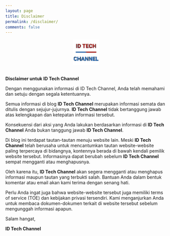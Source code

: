```yaml
---
layout: page
title: Disclaimer
permalink: /disclaimer/
comments: false
---
```


<!-- start post -->

<div class="separator" style="clear: both; text-align: center;"><img border="0" data-original-height="80" data-original-width="80" height="80" src="https://raw.githubusercontent.com/mwnsofficial/idtechannel/main/assets/images/logo.png" official.png" width="80" /></a></div><br>
<p><b>Disclaimer untuk ID Tech Channel</b></p>
<p>Dengan menggunakan informasi di ID Tech Channel, Anda telah memahami dan setuju dengan segala ketentuannya.</p>
<p>Semua informasi di blog <b>ID Tech Channel</b> merupakan informasi semata dan ditulis dengan sejujur-jujurnya. <b>ID Tech Channel</b> tidak bertanggung jawab atas kelengkapan dan ketepatan informasi tersebut.</p>
<p>Konsekuensi dari aksi yang Anda lakukan berdasarkan informasi di <b>ID Tech Channel</b> Anda bukan tanggung jawab <b>ID Tech Channel</b>.</p>
<p>Di blog ini terdapat tautan-tautan menuju website lain. Meski <b>ID Tech Channel</b> telah berusaha untuk mencantumkan tautan website-website paling terpercaya di bidangnya, kontennya berada di bawah kendali pemilik website tersebut. Informasinya dapat berubah sebelum <b>ID Tech Channel</b> sempat mengganti atau menghapusnya.</p>
<p>Oleh karena itu, <b>ID Tech Channel</b> akan segera mengganti atau menghapus informasi maupun tautan yang terbukti salah. Bantuan Anda dalam bentuk komentar atau email akan kami terima dengan senang hati.</p>
<p>Perlu Anda ingat juga bahwa website-website tersebut juga memiliki terms of service (TOE) dan kebijakan privasi tersendiri. Kami menganjurkan Anda untuk membaca dokumen-dokumen terkait di website tersebut sebelum mengunggah informasi apapun.</p>
<p>Salam hangat,</p>
<p><b>ID Tech Channel</b></p>

<!-- end post -->
